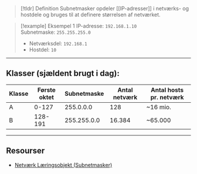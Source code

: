 > [!tldr] Definition
> Subnetmasker opdeler [[IP-adresser]] i netværks- og hostdele og bruges til at definere størrelsen af netværket.

> [!example] Eksempel 1
>IP-adresse: `192.168.1.10`  
> Subnetmaske: `255.255.255.0`
>- Netværksdel: `192.168.1`
>- Hostdel: `10`

---

## Klasser (sjældent brugt i dag):

|Klasse|Første oktet|Subnetmaske|Antal netværk|Antal hosts pr. netværk|
|---|---|---|---|---|
|A|0-127|255.0.0.0|128|~16 mio.|
|B|128-191|255.255.0.0|16.384|~65.000|

---

## Resourser
- [Netværk Læringsobjekt (Subnetmasker)](https://scorm.itslearning.com/data/3289/C20150/ims_import_29/scormcontent/index.html#/lessons/iWCDu6UTr_MK5uAt8zdNLa37K2CT0QQ3)



